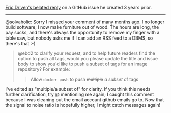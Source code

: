 [Eric Driven's belated reply](https://github.com/docker/cli/issues/267#issuecomment-695149477) on a GitHub issue he created 3 years prior.

---

@solvaholic: Sorry I missed your comment of many months ago. I no longer build software; I now make furniture out of wood. The hours are long, the pay sucks, and there's always the opportunity to remove my finger with a table saw, but nobody asks me if I can add an RSS feed to a DBMS, so there's that :-)

> @ebd2 to clarify your request, and to help future readers find the option to push all tags, would you please update the title and issue body to show you'd like to push a subset of tags for an image repository? For example:
> 
>  > Allow `docker push` to push ~~multiple~~ *a subset* of tags

I've edited as "multiple/a subset of" for clarity. If you think this needs further clarification, try @ mentioning me again; I caught this comment because I was cleaning out the email account github emails go to. Now that the signal to noise ratio is hopefully higher, I might catch messages again!
